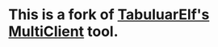 # This is a fork of [TabuluarElf's](https://github.com/TabularElf) [MultiClient](https://github.com/tabularelf/MultiClient) tool.

